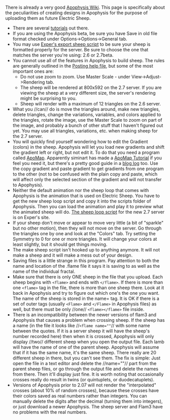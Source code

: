 There is already a very good [Apophysis Wiki](http://apophysis.wikispaces.com/). This page is specifically about the peculiarities of creating designs in Apophysis for the purpose of uploading them as future Electric Sheep.

  * There are several [tutorials](http://apophysis.wikispaces.com/Tutorials) out there.
  * If you are using the Apophysis beta, be sure you have Save in old file format checked under Options->Options->General tab.
  * You may use [Exper's export sheep script](http://exper.3drecursions.com/exper-apophysis-scripts/) to be sure your sheep is formatted properly for the server. Be sure to choose the one that matches the server you're using: 2.6 or 2.7beta.
  * You cannot use all of the features in Apophysis to build sheep. The rules are generally outlined in the [Posting help file](http://electricsheep.org/apophysis/posting.html), but some of the most important ones are:
    * Do not use zoom to zoom. Use Master Scale - under View->Adjust->Rendering tab.
    * The sheep will be rendered at 800x592 on the 2.7 server. If you are viewing the sheep at a very different size, the server's rendering might be surprising to you.
    * Sheep will render with a maximum of 12 triangles on the 2.6 server.
  * What you //can// do is move the triangles around, make new triangles, delete triangles, change the variations, variables, and colors applied to the triangles, rotate the image, use the Master Scale to zoom on part of the image, and probably a bunch of other stuff that I haven't figured out yet. You may use all triangles, variations, etc. when making sheep for the 2.7 server.
  * You will quickly find yourself wondering how to edit the Gradient (colors) in the sheep. Apophysis will let you load new gradients and shift the gradient left or right, but not edit it. To do that you need a program called [ApoMap](http://www.apophysis.org/Apomap1.exe). Apparently siminart has made a [ApoMap Tutorial](http://woosie.net/forumfiles/ApoMapBeginnersGuide.zip) if you feel you need it, but there's a pretty good guide in a [blog log](http://www.deviantart.com/deviation/49730356/) too. Use the copy gradient and paste gradient to get gradients from one program to the other (not to be confused with the plain copy and paste, which will affect only the selected section of the gradient and will not transfer to Apophysis).
  * Neither the default animation nor the sheep loop that comes with Apophysis is the animation that is used on Electric Sheep. You have to get the new sheep loop script and copy it into the scripts folder of Apophysis. Then you can load the animation and play it to preview what the animated sheep will do. [The sheep loop script](http://exper.3drecursions.com/exper-apophysis-scripts/) for the new 2.7 server is on Exper's site.
  * If your sheep don't move or appear to move very little (a bit of "sparkle" but no other motion), then they will not move on the server. Go through the triangles one by one and look at the "Colors" tab. Try setting the Symmetry to 0 for one or more triangles. It will change your colors at least slightly, but it should get things moving.
  * The make sheep script isn't hooked up to anything anymore. It will not make a sheep and it will make a mess out of your design.
  * Saving files is a little strange in this program. Pay attention to both the name and location of the .flame file it says it is saving to as well as the name of the individual fractal.
  * Make sure that there is only ONE sheep in the file that you upload. Each sheep begins with `<flame>` and ends with `</flame>`. If there is more than one `<flame>` tag in the file, there is more than one sheep there. Look at it back in Apophysis and try to figure out which one's the one you want. The name of the sheep is stored in the name= tag. It is OK if there is a set of outer tags (usually `<Flame>` and `</Flame>` in Apophysis files) as well, but there must be only //one// `<flame></flame>` file inside.
  * There is an incompatibility between the newer versions of flam3 and Apophysis that causes a problem when crossing sheep. If the sheep has a name (in the file it looks like //`<flame name=""`// with some name between the quotes. If it is a server sheep it will have the sheep's number recorded here) then when it is crossed, Apophysis will only display //two// different sheep when you open the output file. Each lamb will have the name of one of the parent sheep. Apophysis will assume that if it has the same name, it's the same sheep. There really are 20 different sheep in there, but you can't see them. The fix is simple: Just open the file in a text editor and delete the //name=""// part from the parent sheep files, or go through the output file and delete the names from there. Then it'll display just fine. It is worth noting that occasionally crosses really do result in twins (or quintuplets, or duodecatuplets).
  * Versions of Apophysis prior to 2.07 will not render the "interpolated" crosses (about 10% of random crosses), because these crosses have their colors saved as real numbers rather than integers. You can manually delete the digits after the decimal (turning them into integers), or just download a newer Apophysis. The sheep server and Flam3 have no problems with the real numbers.
